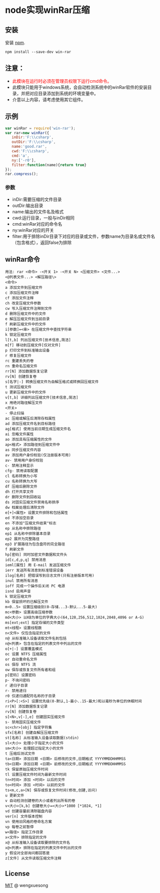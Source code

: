 # node实现winRar压缩

## 安装

安装 [npm](https://npmjs.org/package/win-rar).

```
npm install --save-dev win-rar
```
## 注意：
- <font color=red>此模块在运行时必须在管理员权限下运行cmd命令。</font>
- 此模块只能用于windows系统，会自动检测系统中的winRar软件的安装目录，并把对应目录添加到系统的环境变量中。
- 介意以上内容，请考虑使用其它组件。

## 示例

```js
var winRar = require('win-rar');
var rar=new winRar({
   inDir:'F:\\csharp',
   outDir:'F:\\csharp',
   name:'good.rar',
   cwd:'F:\\csharp',
   cmd:'a',
   ny:['-r0'],
   filter:function(name){return true}
});
rar.compress();
```
### 参数
- inDir:需要压缩的文件目录
- outDir:输出目录
- name:输出的文件名及格式
- cwd:运行目录，一般与inDir相同
- cmd:winRar对应的命令名
- ny:winRar对应的开关
- filter:用于排除inDir目录下对应的目录或文件，参数name为目录名或文件名（包含格式），返回false为排除

## winRar命令
```
用法: rar <命令> -<开关 1> -<开关 N> <压缩文件> <文件...> 
<@列表文件...> <解压路径\> 
<命令> 
a 添加文件到压缩文件 
c 添加压缩文件注释 
cf 添加文件注释 
ch 改变压缩文件参数 
cw 写入压缩文件注释到文件 
d 删除压缩文件中的文件 
e 解压压缩文件到当前目录 
f 刷新压缩文件中的文件 
i[参数]=<串> 在压缩文件中查找字符串 
k 锁定压缩文件 
l[t,b] 列出压缩文件[技术信息,简洁] 
m[f] 移动到压缩文件[仅对文件] 
p 打印文件到标准输出设备 
r 修复压缩文件 
rc 重建丢失的卷 
rn 重命名压缩文件 
rr[N] 添加数据恢复记录 
rv[N] 创建恢复卷 
s[名字|-] 转换压缩文件为自解压格式或转换回压缩文件 
t 测试压缩文件 
u 更新压缩文件中的文件 
v[t,b] 详细列出压缩文件[技术信息,简洁] 
x 用绝对路径解压文件 
<开关> 
- 停止扫描 
ac 压缩或解压后清除存档属性 
ad 添加压缩文件名到目标路径 
ag[格式] 使用当前日期生成压缩文件名 
ai 忽略文件属性 
ao 添加具有压缩属性的文件 
ap<格式> 添加路径到压缩文件中 
as 同步压缩文件内容 
av 添加用户身份校验(仅注册版本可用) 
av- 禁用用户身份校验 
c- 禁用注释显示 
cfg- 禁用读取配置 
cl 名称转换为小写 
cu 名称转换为大写 
df 压缩后删除文件 
dh 打开共享文件 
dr 删除文件到回收站 
ds 对固实压缩文件禁用名称排序 
dw 档案处理后清除文件 
e[+]<属性> 设置文件排除和包括属性 
ed 不添加空目录 
en 不添加"压缩文件结束"标志 
ep 从名称中排除路径 
ep1 从名称中排除基本目录 
ep2 展开为完整路径 
ep3 扩展路径为包含盘符的完全路径 
f 刷新文件 
hp[密码] 同时加密文件数据和文件头 
id[c,d,p,q] 禁用消息 
ieml[属性] 用 E-mail 发送压缩文件 
ierr 发送所有消息到标准错误设备 
ilog[名称] 把错误写到日志文件(只有注册版本可用) 
inul 禁用所有消息 
ioff 完成一个操作后关闭 PC 电源 
isnd 启用声音 
k 锁定压缩文件 
kb 保留损坏的已解压文件 
m<0..5> 设置压缩级别(0-存储...3-默认...5-最大) 
mc<参数> 设置高级压缩参数 
md<大小> 以KB为单位的字典大小(64,128,256,512,1024,2048,4096 or A-G) 
ms[ext;ext] 指定存储的文件类型 
mt<线程> 设置线程数 
n<文件> 仅包含指定的文件 
n@ 从标准输入设备读取文件名到包括 
n@<列表> 包含在指定的列表文件中列出的文件 
o[+|-] 设置覆盖模式 
oc 设置 NTFS 压缩属性 
or 自动重命名文件 
os 保存 NTFS 流 
ow 保存或恢复文件所有者和组 
p[密码] 设置密码 
p- 不询问密码 
r 递归子目录 
r- 禁用递归 
r0 仅递归通配符名称的子目录 
ri<P>[:<S>] 设置优先级(0-默认,1-最小..15-最大)和以毫秒为单位的休眠时间 
rr[N] 添加数据恢复记录 
rv[N] 创建恢复卷 
s[<N>,v[-],e] 创建固实压缩文件 
s- 禁用固实压缩文件 
sc<chr>[obj] 指定字符集 
sfx[名称] 创建自解压压缩文件 
st[名称] 从标准输入设备读取数据(stdin) 
sl<大小> 处理小于指定大小的文件 
sm<大小> 处理超过指定大小的文件 
t 压缩后测试文件 
ta<日期> 添加日期 <日期> 后修改的文件,日期格式 YYYYMMDDHHMMSS 
tb<日期> 添加日期 <日期> 前修改的文件,日期格式 YYYYMMDDHHMMSS 
tk 保留原始压缩文件时间 
tl 设置压缩文件时间为最新文件时间 
tn<时间> 添加 <时间> 以后的文件 
to<时间> 添加 <时间> 以前的文件 
ts<m,c,a>[N] 保存或恢复文件时间(修改,创建,访问) 
u 更新文件 
v 自动检测创建卷的大小或者列出所有的卷 
v<大小>[k,b] 创建卷大小=<大小>*1000 [*1024, *1] 
vd 创建容量前清除磁盘内容 
ver[n] 文件版本控制 
vn 使用旧风格的卷命名方案 
vp 每卷之前暂停 
w<路径> 指定工作目录 
x<文件> 排除指定的文件 
x@ 从标准输入设备读取要排除的文件名 
x@<列表> 排除在指定的列表文件中列出的文件 
y 假设对全部询问都回答是 
z[文件] 从文件读取压缩文件注释 
```





## License

[MIT](http://en.wikipedia.org/wiki/MIT_License) @ wengxuesong